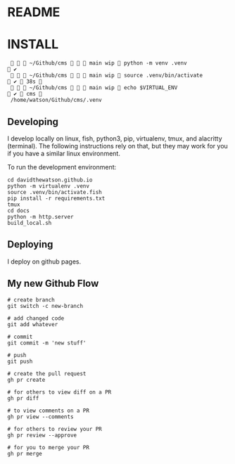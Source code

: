 #  README

# INSTALL

        ~/Github/cms    main wip  python -m venv .venv                 ✔ 
        ~/Github/cms    main wip  source .venv/bin/activate            ✔  38s  
        ~/Github/cms    main wip  echo $VIRTUAL_ENV                    ✔  cms  
     /home/watson/Github/cms/.venv
## Developing 

I develop locally on linux, fish, python3, pip, virtualenv, tmux, and alacritty (terminal). The following instructions rely on that, but they may work for you if you have a similar linux environment.

To run the development environment:

```
cd davidthewatson.github.io
python -m virtualenv .venv
source .venv/bin/activate.fish
pip install -r requirements.txt
tmux
cd docs
python -m http.server
build_local.sh
```

## Deploying

I deploy on github pages.

## My new Github Flow

    # create branch
    git switch -c new-branch
    
    # add changed code
    git add whatever
    
    # commit
    git commit -m 'new stuff'
    
    # push
    git push

    # create the pull request
    gh pr create

    # for others to view diff on a PR
    gh pr diff  
    
    # to view comments on a PR
    gh pr view --comments

    # for others to review your PR
    gh pr review --approve
    
    # for you to merge your PR
    gh pr merge  
